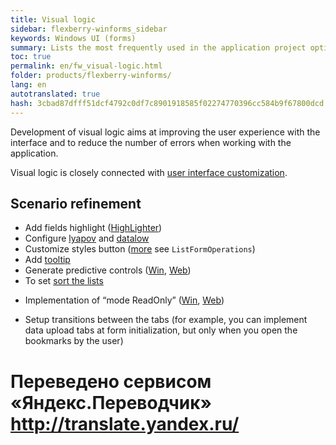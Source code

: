 ```yaml
--- 
title: Visual logic 
sidebar: flexberry-winforms_sidebar 
keywords: Windows UI (forms) 
summary: Lists the most frequently used in the application project options improvements in visual logic, and provides links to articles on the implementation of these opportunities 
toc: true 
permalink: en/fw_visual-logic.html 
folder: products/flexberry-winforms/ 
lang: en 
autotranslated: true 
hash: 3cbad87dfff51dcf4792c0df7c8901918585f02274770396cc584b9f67800dcd 
--- 
```


Development of visual logic aims at improving the user experience with the interface and to reduce the number of errors when working with the application. 

Visual logic is closely connected with [user interface customization](fw_customizing-the-user-interface.html). 

## Scenario refinement 

* Add fields highlight ([HighLighter](fw_high-lighter.html)) 
* Configure [lyapov](fa_lookup-overview.html) and [datalow](fo_detail-associations-properties.html) 
* Customize styles button ([more](fd_listform.html) see `ListFormOperations`) 
* Add [tooltip](http://msdn.microsoft.com/ru-ru/library/system.windows.forms.tooltip.aspx) 
* Generate predictive controls ([Win](fw_predict-input.html), [Web](fa_predict-input-web.html)) 
* To set [sort the lists](fw_list-sort.html) 
<!--* Adding search through the list and\or your own custom filters for lists--> 
* Implementation of “mode ReadOnly” ([Win](fw_readonly-win.html), [Web](fa_read-only-web.html)) 
<!--* Adding a flat list to a hierarchical--> 
* Setup transitions between the tabs (for example, you can implement data upload tabs at form initialization, but only when you open the bookmarks by the user) 



 # Переведено сервисом «Яндекс.Переводчик» http://translate.yandex.ru/
